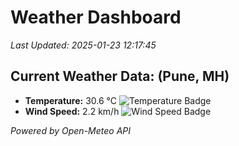 
# Weather Dashboard

_Last Updated: 2025-01-23 12:17:45_

## Current Weather Data: (Pune, MH)
- **Temperature:** 30.6 °C ![Temperature Badge](https://img.shields.io/badge/Temperature-High%20Temp-orange)
- **Wind Speed:** 2.2 km/h ![Wind Speed Badge](https://img.shields.io/badge/Wind%20Speed-Low%20Wind-blue)

*Powered by Open-Meteo API*
